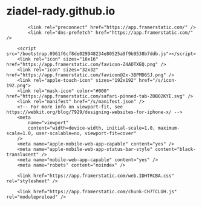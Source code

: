 # ziadel-rady.github.io


<!DOCTYPE html>
<html lang="en">
    <head>
        <meta charset="utf-8" />
        <meta name="framer-html-plugin" content="disable">
        <script>
window.treeInitData = {"file":"/projects/YjniENvqadk1EMUHZ0mu/tree/3243.json","socketURL":"wss://framer.com/projects/YjniENvqadk1EMUHZ0mu/socket","version":3243};
window.framerProjectFeatures = {"codeModules":true,"kit":false,"packages":false,"sites":true,"skipInterstitial":false};
</script>
<script>window.framerRelease = {"channel":"stable"};</script>
<script>window.framerProject = {"id":"YjniENvqadk1EMUHZ0mu","archived":false,"archivedAt":null,"archivedBy":null,"collection":null,"createdAt":"2024-05-14T00:35:04.198Z","duplicatedFromId":"7w17XQ1bFdhGCd1pDpL0","lastOpenedAt":"2024-05-23T03:53:24.427Z","owner":{"id":"e46a5e4a-3210-4d8c-8f9a-c0b0bb58cfd0","initials":"ZE","isFramerEmployee":false,"name":"Ziad El-Rady","email":""},"publicAccess":"view","shareLinks":[{"id":"x6DCdCXY9ZD9qoW3C6cU","projectId":"YjniENvqadk1EMUHZ0mu","publicAccess":"view","createdAt":"2024-05-14T00:35:04.2Z","updatedAt":"2024-05-14T00:35:04.2Z"}],"space":{"id":"b0585a72-8ad4-37b9-a2b7-65f4570f76ab","displayName":"My Workspace","icon":null,"ownerId":"eac68306-5a9c-4ebb-ad6f-0f800429b098","scope":"organization"},"title":"Portfolio Website","updatedAt":"2024-05-14T01:31:43.638Z","url":"https://framer.com/projects/YjniENvqadk1EMUHZ0mu","userRole":"owner","canvasFeatures":{"codeModules":true,"kit":false,"packages":false,"sites":true,"skipInterstitial":false},"type":"default","accessToken":"hzQYm","settings":{"allowedDomains":["gmail.com"],"autoJoinDefaultRole":"viewer","cannotInviteEditorsReason":null,"featureFlags":{"canChangeProjectAccess":"on","canChangePrototypeAccess":"off","canExportToHtml":"upsell","canHidePreviewInterface":"upsell","canInviteAnyDomain":"on","canInviteAnyDomainToPrototype":"on","canInviteEditors":"on","canPublishTeamPackages":"upsell","canPublishToCustomDomain":"upsell","canUseAnalytics":"upsell","canUseBatchAITranslation":"on","canUseBetaChannel":"off","canUseCookieBannerModule":"upsell","canUseCustomCanonicalUrl":"upsell","canUseCustomFonts":"on","canUseCustomLocaleRegions":"upsell","canUseEditorCustomCode":"upsell","canUseEditorPermissions":"off","canUseLocalizationCustomAiInstructions":"upsell","canUseLocalizationVariables":"upsell","canUsePasswordProtection":"upsell","canUsePrivateLink":"upsell","canUsePrototypePassword":"upsell","canUseRedirects":"upsell","canUseStagingEnvironment":"upsell","canUseVersioning":"upsell","showBannerOnPublishedSite":"on","showSitesUpsell":"on"},"resourceLimits":{"cmsCollections":10,"cmsItems":1000,"fileUploadLimitInMB":5,"locales":1,"pages":null,"searchablePages":null,"translatableWords":5000,"translations":500}},"releaseChannel":null};
</script>
<script>window.framerUser = {"id":"e46a5e4a-3210-4d8c-8f9a-c0b0bb58cfd0","initials":"ZE","isFramerEmployee":false,"name":"Ziad El-Rady","email":"ziadelrady@gmail.com","spaces":[{"id":"a19dad56-ad1c-3ed2-8a56-8d85045109f3","icon":null,"avatar":null,"isDefault":true,"ownerId":"e46a5e4a-3210-4d8c-8f9a-c0b0bb58cfd0","permissions":{"read":true,"write":true},"scope":"user","organization":null},{"id":"b0585a72-8ad4-37b9-a2b7-65f4570f76ab","icon":null,"avatar":null,"isDefault":false,"ownerId":"eac68306-5a9c-4ebb-ad6f-0f800429b098","permissions":{"read":true,"write":true},"scope":"organization","displayName":"My Workspace","license":{"id":"f5b72eb3-2a36-444c-a317-10f927a272b8","expirationDate":null,"featureFlags":{"canAddCustomDomain":"upsell","canChangeAutoJoinDefaultRole":"on","canChangeAutoJoinTeam":"on","canChangeCommentNotifPreferences":"upsell","canChangeDefaultProjectAccess":"upsell","canChangeDefaultPrototypeAccess":"upsell","canChangeMoveProjectPermissions":"upsell","canCreateCustomCollection":"upsell","canExportToHtml":"upsell","canHidePreviewInterface":"upsell","canInviteEditors":"on","canPublishTeamPackages":"upsell","canRestrictEmailDomain":"upsell","canRestrictPrivatePackages":"upsell","canRestrictPublicPackages":"upsell","canUseCustomFonts":"on","canUseCustomTemplates":"upsell","canUseEditorCustomCode":"upsell","canUseEditorPermissions":"off","canUseFramerX":"upsell","canUsePrivateLink":"upsell","canUsePrototypePassword":"upsell","isAutoRenew":"on","showSitesUpsell":"on","showWatermarkOnPublishedSite":"on"},"ownerId":"eac68306-5a9c-4ebb-ad6f-0f800429b098","ownerType":"team","type":"free","unlimitedEditors":false,"isTrial":false,"trialExpirationDate":null},"configuration":{"disablePublicStore":false,"disablePrivateStore":false,"disableMoveProjects":false,"restrictEmailDomain":false,"projectsAccessLevel":"public","prototypesAccessLevel":"public","autoJoinTeam":false,"autoJoinDefaultRole":"viewer","joinLinkEnabled":true,"experiments":null,"hidePackages":true,"allowSitesAccess":false},"role":"admin","joinedAt":"2024-05-14T00:35:02.835592Z","organization":null}],"defaultSpaceId":"a19dad56-ad1c-3ed2-8a56-8d85045109f3","organizationPermissions":null,"isOnLatestTerms":true,"achievements":{"browse-templates":true,"dismiss-all":true}}; window.user = window.framerUser;
</script>
<script>
            window["__app-start-time"] = Date.now()
            if (window.treeInitData) {
                window.treeInitData.prefetchPromise = fetch(window.treeInitData.file).then(r => {
                    return { status: r.status, text: r.text() }
                })
            }
        </script>
        <title>Portfolio Website – Framer</title>
        <link rel="preload" as="script" href="/bootstrap.0961f6cf8de029948234e80525a9f9b9538b7ddb.js" />
        
            <link rel="preconnect" href="https://app.framerstatic.com/" />
            <link rel="dns-prefetch" href="https://app.framerstatic.com/" />
        
        <script src="/bootstrap.0961f6cf8de029948234e80525a9f9b9538b7ddb.js"></script>
        <link rel="icon" sizes="16x16" href="https://app.framerstatic.com/favicon-Z4ADTXEQ.png" />
        <link rel="icon" sizes="32x32" href="https://app.framerstatic.com/favicon@2x-3BPMD6SJ.png" />
        <link rel="apple-touch-icon" sizes="192x192" href="/s/icon-192.png">
        <link rel="mask-icon" color="#000" href="https://app.framerstatic.com/safari-pinned-tab-ZOBO2KYE.svg" />
        <link rel="manifest" href="/s/manifest.json" />
        <!-- For more info on viewport-fit, see https://webkit.org/blog/7929/designing-websites-for-iphone-x/ -->
        <meta
            name="viewport"
            content="width=device-width, initial-scale=1.0, maximum-scale=1.0, user-scalable=no, viewport-fit=cover"
        />
        <meta name="apple-mobile-web-app-capable" content="yes" />
        <meta name="apple-mobile-web-app-status-bar-style" content="black-translucent" />
        <meta name="mobile-web-app-capable" content="yes" />
        <meta name="robots" content="noindex" />
        
        <link href="https://app.framerstatic.com/web.IDHTRCBA.css" rel="stylesheet" />
        
        <link href="https://app.framerstatic.com/chunk-CH7TCLUH.js" rel="modulepreload" />
<link href="https://app.framerstatic.com/chunk-2XTOJ2PF.js" rel="modulepreload" />
<link href="https://app.framerstatic.com/chunk-ZQZGYOKV.js" rel="modulepreload" />
<link href="https://app.framerstatic.com/chunk-N7CDOI6S.js" rel="modulepreload" />
<link href="https://app.framerstatic.com/chunk-6P446G74.js" rel="modulepreload" />
<link href="https://app.framerstatic.com/chunk-G6RVR2BI.js" rel="modulepreload" />
<link href="https://app.framerstatic.com/chunk-B75EXSUN.js" rel="modulepreload" />
<link href="https://app.framerstatic.com/chunk-KBQAE77T.js" rel="modulepreload" />
<link href="https://app.framerstatic.com/chunk-K6X5XL3L.js" rel="modulepreload" />
<link href="https://app.framerstatic.com/chunk-C4AUSSXB.js" rel="modulepreload" />
<link href="https://app.framerstatic.com/chunk-ZWOXIXOT.js" rel="modulepreload" />
<link href="https://app.framerstatic.com/chunk-6VTIVWXY.js" rel="modulepreload" />
<link href="https://app.framerstatic.com/chunk-V5K6DBQ4.js" rel="modulepreload" />
<link href="https://app.framerstatic.com/chunk-XBYORD4Q.js" rel="modulepreload" />
<link href="https://app.framerstatic.com/chunk-4HIPJ36Y.js" rel="modulepreload" />
<link href="https://app.framerstatic.com/chunk-J2WXO73V.js" rel="modulepreload" />
<link href="https://app.framerstatic.com/chunk-VPLFJBVD.js" rel="modulepreload" />
<link href="https://app.framerstatic.com/chunk-L7E43ZZT.js" rel="modulepreload" />
<link href="https://app.framerstatic.com/chunk-C6FAR22V.js" rel="modulepreload" />
<link href="https://app.framerstatic.com/chunk-HSFYLNBW.js" rel="modulepreload" />
<link href="https://app.framerstatic.com/chunk-RLFUMJ4X.js" rel="modulepreload" />
<link href="https://app.framerstatic.com/chunk-AW6OQCK6.js" rel="modulepreload" />
<link href="https://app.framerstatic.com/chunk-MWVNEW2Y.js" rel="modulepreload" />
<link href="https://app.framerstatic.com/chunk-C3UVINBC.js" rel="modulepreload" />
<link href="https://app.framerstatic.com/chunk-CKP2GXTU.js" rel="modulepreload" />
<link href="https://app.framerstatic.com/chunk-ZAVCCCEM.js" rel="modulepreload" />
<link href="https://app.framerstatic.com/chunk-J4N24BPF.js" rel="modulepreload" />
<link href="https://app.framerstatic.com/chunk-Z5CHA7KL.js" rel="modulepreload" />
<link href="https://app.framerstatic.com/chunk-GBRB26U7.js" rel="modulepreload" />
<link href="https://app.framerstatic.com/chunk-ASDTIVVN.js" rel="modulepreload" />
<link href="https://app.framerstatic.com/chunk-M5JBPS3M.js" rel="modulepreload" />
<link href="https://app.framerstatic.com/chunk-TWKDNXKF.js" rel="modulepreload" />
<link href="https://app.framerstatic.com/chunk-XGOARM26.js" rel="modulepreload" />
<link href="https://app.framerstatic.com/chunk-CLH3OUZJ.js" rel="modulepreload" />
<link href="https://app.framerstatic.com/chunk-NMLBPF6W.js" rel="modulepreload" />
<link href="https://app.framerstatic.com/chunk-PUEUSJNA.js" rel="modulepreload" />
<link href="https://app.framerstatic.com/chunk-LS7GOZ45.js" rel="modulepreload" />
<link href="https://app.framerstatic.com/chunk-GK6AYZCV.js" rel="modulepreload" />
<link href="https://app.framerstatic.com/chunk-2THKEMD2.js" rel="modulepreload" />
<link href="https://app.framerstatic.com/chunk-G2E3YYAT.js" rel="modulepreload" />
<link href="https://app.framerstatic.com/chunk-3GXWPEXH.js" rel="modulepreload" />
<link href="https://app.framerstatic.com/chunk-ZPRSVOCG.js" rel="modulepreload" />
<link href="https://app.framerstatic.com/chunk-HIUQD57V.js" rel="modulepreload" />
<link href="https://app.framerstatic.com/chunk-TCYGF7SN.js" rel="modulepreload" />
<link href="https://app.framerstatic.com/chunk-KCRDHQ4E.js" rel="modulepreload" />
<link href="https://app.framerstatic.com/chunk-LL55HCXN.js" rel="modulepreload" />
<link href="https://app.framerstatic.com/chunk-YNETUNJC.js" rel="modulepreload" />
<link href="https://app.framerstatic.com/chunk-XL4HHLKU.js" rel="modulepreload" />
<link href="https://app.framerstatic.com/chunk-RAGJTGMK.js" rel="modulepreload" />
<link href="https://app.framerstatic.com/chunk-43WLK6RN.js" rel="modulepreload" />
<link href="https://app.framerstatic.com/chunk-JTE6CKUI.js" rel="modulepreload" />
<link href="https://app.framerstatic.com/chunk-YS6AIAKZ.js" rel="modulepreload" />
<link href="https://app.framerstatic.com/chunk-VLE6NP64.js" rel="modulepreload" />
<link href="https://app.framerstatic.com/chunk-PQKUBJKZ.js" rel="modulepreload" />
<link href="https://app.framerstatic.com/chunk-ONFVVWMJ.js" rel="modulepreload" />
<link href="https://app.framerstatic.com/chunk-4J75GCQQ.js" rel="modulepreload" />
<link href="https://app.framerstatic.com/chunk-TNBHIH6E.js" rel="modulepreload" />
<link href="https://app.framerstatic.com/chunk-M7IU6JKZ.js" rel="modulepreload" />
<link href="https://app.framerstatic.com/chunk-3WL5AN4S.js" rel="modulepreload" />
<link href="https://app.framerstatic.com/chunk-M6SYOE37.js" rel="modulepreload" />
<link href="https://app.framerstatic.com/chunk-XKJPCEMW.js" rel="modulepreload" />
<link href="https://app.framerstatic.com/chunk-6MCX7RVF.js" rel="modulepreload" />
<link href="https://app.framerstatic.com/chunk-CLA6MD3D.js" rel="modulepreload" />
<link href="https://app.framerstatic.com/chunk-7HI265AC.js" rel="modulepreload" />
<link href="https://app.framerstatic.com/chunk-PX647UMF.js" rel="modulepreload" />
<link href="https://app.framerstatic.com/chunk-JAWKSEN5.js" rel="modulepreload" />
<link href="https://app.framerstatic.com/chunk-AWAQK27T.js" rel="modulepreload" />
<link href="https://app.framerstatic.com/chunk-G2NOX2RN.js" rel="modulepreload" />
<link href="https://app.framerstatic.com/chunk-O2RLTFUM.js" rel="modulepreload" />
<link href="https://app.framerstatic.com/chunk-73YDJXVO.js" rel="modulepreload" />
<link href="https://app.framerstatic.com/chunk-DD55VUMR.js" rel="modulepreload" />
<link href="https://app.framerstatic.com/chunk-3L4BTA5K.js" rel="modulepreload" />
<link href="https://app.framerstatic.com/chunk-NGC632JB.js" rel="modulepreload" />
<link href="https://app.framerstatic.com/chunk-DETFLWJD.js" rel="modulepreload" />
<link href="https://app.framerstatic.com/chunk-44G7JFS3.js" rel="modulepreload" />
<link href="https://app.framerstatic.com/chunk-LD2L23TM.js" rel="modulepreload" />
<link href="https://app.framerstatic.com/chunk-R4IJG3OG.js" rel="modulepreload" />
<link href="https://app.framerstatic.com/chunk-236RX5BK.js" rel="modulepreload" />
<link href="https://app.framerstatic.com/chunk-UEHVGUV3.js" rel="modulepreload" />
<link href="https://app.framerstatic.com/chunk-B2IBNAJ6.js" rel="modulepreload" />
<link href="https://app.framerstatic.com/chunk-5GPLGJBJ.js" rel="modulepreload" />
<link href="https://app.framerstatic.com/chunk-XJAESH6F.js" rel="modulepreload" />
<link href="https://app.framerstatic.com/chunk-TLM3ADZD.js" rel="modulepreload" />
<link href="https://app.framerstatic.com/chunk-UVOTCYTE.js" rel="modulepreload" />
<link href="https://app.framerstatic.com/chunk-K2VFOWBH.js" rel="modulepreload" />
<link href="https://app.framerstatic.com/chunk-N2D47JWN.js" rel="modulepreload" />
<link href="https://app.framerstatic.com/chunk-MAPIAWP7.js" rel="modulepreload" />
<link href="https://app.framerstatic.com/chunk-KN3PAD2V.js" rel="modulepreload" />
<link href="https://app.framerstatic.com/chunk-L6XHFYWS.js" rel="modulepreload" />
<link href="https://app.framerstatic.com/chunk-XG7HFYCL.js" rel="modulepreload" />
<link href="https://app.framerstatic.com/chunk-QGEVDVAN.js" rel="modulepreload" />
<link href="https://app.framerstatic.com/chunk-A2XNYC7V.js" rel="modulepreload" />
<link href="https://app.framerstatic.com/chunk-PBSKQMWX.js" rel="modulepreload" />
<link href="https://app.framerstatic.com/chunk-GWK3NQOT.js" rel="modulepreload" />
<link href="https://app.framerstatic.com/chunk-EN2JPYNU.js" rel="modulepreload" />
<link href="https://app.framerstatic.com/chunk-MFZBR6LO.js" rel="modulepreload" />
<link href="https://app.framerstatic.com/chunk-25WQBMBL.js" rel="modulepreload" />
<link href="https://app.framerstatic.com/chunk-IYWIIT3V.js" rel="modulepreload" />
<link href="https://app.framerstatic.com/chunk-A57RUKGV.js" rel="modulepreload" />
<link href="https://app.framerstatic.com/chunk-EKWQMBYQ.js" rel="modulepreload" />
<link href="https://app.framerstatic.com/chunk-SSWVD4CF.js" rel="modulepreload" />
<link href="https://app.framerstatic.com/chunk-DSERDOJV.js" rel="modulepreload" />
<link href="https://app.framerstatic.com/chunk-ZF3O33MX.js" rel="modulepreload" />
<link href="https://app.framerstatic.com/chunk-J24U346W.js" rel="modulepreload" />
<link href="https://app.framerstatic.com/chunk-TP6LISYH.js" rel="modulepreload" />
<link href="https://app.framerstatic.com/chunk-H7I4TSOX.js" rel="modulepreload" />
<link href="https://app.framerstatic.com/chunk-GMQZTSFI.js" rel="modulepreload" />
<link href="https://app.framerstatic.com/chunk-I2RBCL4A.js" rel="modulepreload" />
    </head>
    <body class="notranslate">
        <div id="root">
            <!--

-->

<style type="text/css">
    body {
        min-height: 100%;
        padding: 0;
        margin: 0;
        background: #eee;
    }
    .layers,
    .props {
        display: block;
        width: 259px;
        min-height: 100vh;
        background: #fff;
    }
    .layers {
        float: left;
    }
    .props {
        float: right;
    }

    body.framer-theme-dark {
        background: #252525;
        color-scheme: dark;
    }


    body.framer-theme-dark .layers,
    body.framer-theme-dark .props {
        background: #111;
    }

    body.phone .layers,
    body.phone .props {
        display: none;
    }
</style>

<script>
    if (/mobi/i.test(navigator.userAgent)) {
        document.body.classList.add("phone")
    }
</script>


<div class="layers"></div>
<div class="props"></div>

        </div>

        
        


    <script>
        // Keep these keys in sync with DarkModeProvider.tsx
        var userDarkMode = localStorage["dark-mode"] === "true"
        var overrideSystem = localStorage["dark-mode-override-system"] === "true"
        var systemDarkMode = window.matchMedia("(prefers-color-scheme: dark)").matches
        var isDarkMode = overrideSystem ? userDarkMode : systemDarkMode
        if (isDarkMode) document.body.classList.add("framer-theme-dark")
    </script>


        <script src="https://www.googletagmanager.com/gtag/js?id=UA-37076997-18" async></script>
        <script>
            window.dataLayer = window.dataLayer || []
            function gtag() {
                dataLayer.push(arguments)
            }
            gtag("js", new Date())
            gtag("config", "UA-37076997-18", { cookie_flags: "secure;samesite=none" })
        </script>
        
            <script src="/s/app.0961f6cf8de029948234e80525a9f9b9538b7ddb/scripts/react/react.production.min.js"></script>
<script src="/s/app.0961f6cf8de029948234e80525a9f9b9538b7ddb/scripts/react-dom/react-dom.production.min.js"></script>
<script src="/s/app.0961f6cf8de029948234e80525a9f9b9538b7ddb/scripts/react-dom/react-dom-server-legacy.browser.production.min.js"></script>
        

        
        
        <script>
            window.exportAssets = Object.freeze({
                library: "https://app.framerstatic.com/framer.6FOHDFZR.js",
                framerMotion: "https://app.framerstatic.com/framer-motion.RBFVJDHV.js",
            })
        </script>

        
        <script src="https://app.framerstatic.com/web.VW7YT3KH.js" type="module"></script>
    </body>
</html>
